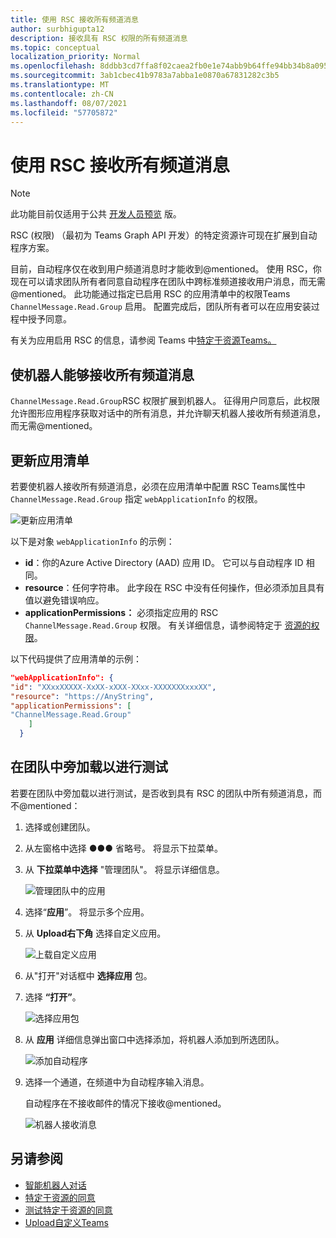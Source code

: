 ```yaml
---
title: 使用 RSC 接收所有频道消息
author: surbhigupta12
description: 接收具有 RSC 权限的所有频道消息
ms.topic: conceptual
localization_priority: Normal
ms.openlocfilehash: 8ddbb3cd7ffa8f02caea2fb0e1e74abb9b64ffe94bb34b8a09561e744cea25b5
ms.sourcegitcommit: 3ab1cbec41b9783a7abba1e0870a67831282c3b5
ms.translationtype: MT
ms.contentlocale: zh-CN
ms.lasthandoff: 08/07/2021
ms.locfileid: "57705872"
---
```

# <a name="receive-all-channel-messages-with-rsc"></a>使用 RSC 接收所有频道消息

> [!NOTE]
> 此功能目前仅适用于公共 [开发人员预览](../../../resources/dev-preview/developer-preview-intro.md) 版。

RSC (权限) （最初为 Teams Graph API 开发）的特定资源许可现在扩展到自动程序方案。

目前，自动程序仅在收到用户频道消息时才能收到@mentioned。 使用 RSC，你现在可以请求团队所有者同意自动程序在团队中跨标准频道接收用户消息，而无需@mentioned。 此功能通过指定已启用 RSC 的应用清单中的权限Teams `ChannelMessage.Read.Group` 启用。 配置完成后，团队所有者可以在应用安装过程中授予同意。

有关为应用启用 RSC 的信息，请参阅 Teams 中[特定于资源Teams。](/microsoftteams/platform/graph-api/rsc/resource-specific-consent#update-your-teams-app-manifest)

## <a name="enable-bots-to-receive-all-channel-messages"></a>使机器人能够接收所有频道消息

`ChannelMessage.Read.Group`RSC 权限扩展到机器人。 征得用户同意后，此权限允许图形应用程序获取对话中的所有消息，并允许聊天机器人接收所有频道消息，而无需@mentioned。

## <a name="update-app-manifest"></a>更新应用清单

若要使机器人接收所有频道消息，必须在应用清单中配置 RSC Teams属性中 `ChannelMessage.Read.Group` 指定 `webApplicationInfo` 的权限。

![更新应用清单](~/bots/how-to/conversations/Media/appmanifest.png)

以下是对象 `webApplicationInfo` 的示例：

* **id**：你的Azure Active Directory (AAD) 应用 ID。 它可以与自动程序 ID 相同。
* **resource**：任何字符串。 此字段在 RSC 中没有任何操作，但必须添加且具有值以避免错误响应。
* **applicationPermissions：** 必须指定应用的 RSC `ChannelMessage.Read.Group` 权限。 有关详细信息，请参阅特定于 [资源的权限](/microsoftteams/platform/graph-api/rsc/resource-specific-consent#resource-specific-permissions)。

以下代码提供了应用清单的示例：

```json
"webApplicationInfo": {
"id": "XXxxXXXXX-XxXX-xXXX-XXxx-XXXXXXXxxxXX",
"resource": "https://AnyString",
"applicationPermissions": [
"ChannelMessage.Read.Group"
    ]
  }
```

## <a name="sideload-in-a-team-to-test"></a>在团队中旁加载以进行测试

若要在团队中旁加载以进行测试，是否收到具有 RSC 的团队中所有频道消息，而不@mentioned：

1. 选择或创建团队。
1. 从左窗格中选择 &#x25CF;&#x25CF;&#x25CF; 省略号。 将显示下拉菜单。
1. 从 **下拉菜单中选择** "管理团队"。 将显示详细信息。

   ![管理团队中的应用](~/bots/how-to/conversations/Media/managingteam.png)

1. 选择“**应用**”。 将显示多个应用。
1. 从 **Upload右下角** 选择自定义应用。

    ![上载自定义应用](~/bots/how-to/conversations/Media/uploadingcustomapp.png)

1. 从"打开"对话框中 **选择应用** 包。
1. 选择 **“打开”**。

    ![选择应用包](~/bots/how-to/conversations/Media/selectapppackage.png)

1. 从 **应用** 详细信息弹出窗口中选择添加，将机器人添加到所选团队。

    ![添加自动程序](~/bots/how-to/conversations/Media/addingbot.png)

1. 选择一个通道，在频道中为自动程序输入消息。

    自动程序在不接收邮件的情况下接收@mentioned。

    ![机器人接收消息](~/bots/how-to/conversations/Media/botreceivingmessage.png)

## <a name="see-also"></a>另请参阅

* [智能机器人对话](/microsoftteams/platform/bots/how-to/conversations/conversation-basics)
* [特定于资源的同意](/microsoftteams/resource-specific-consent)
* [测试特定于资源的同意](/microsoftteams/platform/graph-api/rsc/test-resource-specific-consent)
* [Upload自定义Teams](~/concepts/deploy-and-publish/apps-upload.md)
